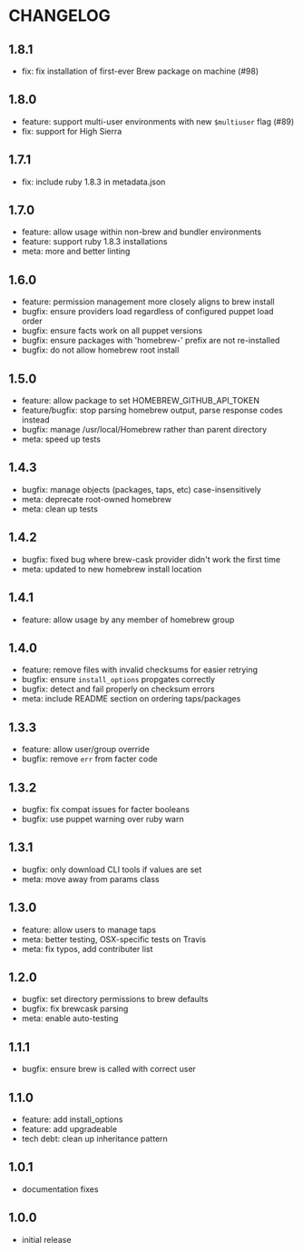 # CHANGELOG

## 1.8.1
- fix: fix installation of first-ever Brew package on machine (#98)

## 1.8.0
- feature: support multi-user environments with new `$multiuser` flag (#89)
- fix: support for High Sierra

## 1.7.1
- fix: include ruby 1.8.3 in metadata.json

## 1.7.0
- feature: allow usage within non-brew and bundler environments
- feature: support ruby 1.8.3 installations
- meta: more and better linting

## 1.6.0
- feature: permission management more closely aligns to brew install
- bugfix: ensure providers load regardless of configured puppet load order
- bugfix: ensure facts work on all puppet versions
- bugfix: ensure packages with 'homebrew-' prefix are not re-installed
- bugfix: do not allow homebrew root install

## 1.5.0
- feature: allow package to set HOMEBREW_GITHUB_API_TOKEN
- feature/bugfix: stop parsing homebrew output, parse response codes instead
- bugfix: manage /usr/local/Homebrew rather than parent directory
- meta: speed up tests

## 1.4.3
- bugfix: manage objects (packages, taps, etc) case-insensitively
- meta: deprecate root-owned homebrew
- meta: clean up tests

## 1.4.2
- bugfix: fixed bug where brew-cask provider didn't work the first time
- meta: updated to new homebrew install location

## 1.4.1
- feature: allow usage by any member of homebrew group

## 1.4.0
- feature: remove files with invalid checksums for easier retrying
- bugfix: ensure `install_options` propgates correctly
- bugfix: detect and fail properly on checksum errors
- meta: include README section on ordering taps/packages

## 1.3.3
- feature: allow user/group override
- bugfix: remove `err` from facter code

## 1.3.2
- bugfix: fix compat issues for facter booleans
- bugfix: use puppet warning over ruby warn

## 1.3.1
- bugfix: only download CLI tools if values are set
- meta: move away from params class

## 1.3.0
- feature: allow users to manage taps
- meta: better testing, OSX-specific tests on Travis
- meta: fix typos, add contributer list

## 1.2.0
- bugfix: set directory permissions to brew defaults
- bugfix: fix brewcask parsing
- meta: enable auto-testing

## 1.1.1
- bugfix: ensure brew is called with correct user

## 1.1.0
- feature: add install_options
- feature: add upgradeable
- tech debt: clean up inheritance pattern

## 1.0.1
- documentation fixes

## 1.0.0
- initial release
